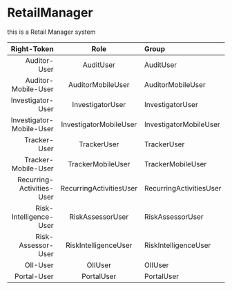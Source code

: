 # RetailManager
this is a  Retail Manager system

Right-Token						| Role							| Group
--:|:--:|:--
Auditor-User					|AuditUser						| AuditUser				
Auditor-Mobile-User				|AuditorMobileUser				| AuditorMobileUser		
Investigator-User				|InvestigatorUser				| InvestigatorUser		
Investigator-Mobile-User		|InvestigatorMobileUser			| InvestigatorMobileUser	
Tracker-User					|TrackerUser					| TrackerUser			
Tracker-Mobile-User				|TrackerMobileUser				| TrackerMobileUser		
Recurring-Activities-User		|RecurringActivitiesUser		| RecurringActivitiesUser
Risk-Intelligence-User			|RiskAssessorUser				| RiskAssessorUser		
Risk-Assessor-User				|RiskIntelligenceUser			| RiskIntelligenceUser	
OII-User						|OIIUser						| OIIUser				
Portal-User						|PortalUser						| PortalUser	
